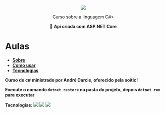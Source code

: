 

<p align="center">
  <img  src="https://i.imgur.com/st7jHTI.gif">
</p>

<p align="center">Curso sobre a linguagem C#></p>

<p align="center">🚀 <b>Api criada com <b>ASP.NET Core</b> </p>


Aulas
=================
<!--ts-->
   * [Sobre](#Sobre)
   * [Como usar](#como-usar)
   * [Tecnologias](#tecnologias)
<!--te-->

<a id="Sobre"></a>

Curso de c# ministrado por André Darcie, oferecido pela soitic!

<a id="como-usar"></a>

Execute o comando `dotnet restore` na pasta do projeto, depois `dotnet run` para executar

<a id="tecnologias"></a>
**Tecnologias**: <img src="https://img.shields.io/static/v1?label=&message=.NET&color=7159c1&style=for-the-badge&logo=GHOST"> </img> <img src="https://img.shields.io/static/v1?label=&message=VSCode&color=7159c1&style=for-the-badge&logo=GHOST"> </img> </img> <img src="https://img.shields.io/static/v1?label=&message=GIT&color=7159c1&style=for-the-badge&logo=GHOST"> </img> 
